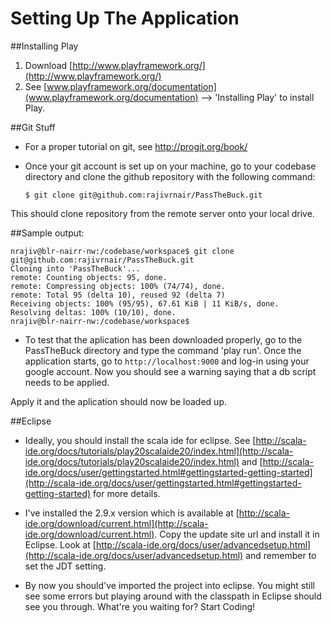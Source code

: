 Setting Up The Application
============================

##Installing Play

1. Download [http://www.playframework.org/](http://www.playframework.org/)
2. See [www.playframework.org/documentation](www.playframework.org/documentation) --> 'Installing Play' to install Play.

##Git Stuff

-  For a proper tutorial on git, see http://progit.org/book/
- Once your git account is set up on your machine, go to your codebase directory and clone the github repository with the following command:

  `$ git clone git@github.com:rajivrnair/PassTheBuck.git`

This should clone repository from the remote server onto your local drive. 

##Sample output:

    nrajiv@blr-nairr-nw:/codebase/workspace$ git clone git@github.com:rajivrnair/PassTheBuck.git
    Cloning into 'PassTheBuck'...
    remote: Counting objects: 95, done.
    remote: Compressing objects: 100% (74/74), done.
    remote: Total 95 (delta 10), reused 92 (delta 7)
    Receiving objects: 100% (95/95), 67.61 KiB | 11 KiB/s, done.
    Resolving deltas: 100% (10/10), done.
    nrajiv@blr-nairr-nw:/codebase/workspace$

- To test that the aplication has been downloaded properly, go to the PassTheBuck directory and type the command 'play run'.
Once the application starts, go to `http://localhost:9000` and log-in using your google account. Now
you should see a warning saying that a db script needs to be applied.

Apply it and the aplication should now be loaded up.


##Eclipse

- Ideally, you should install the scala ide for eclipse. See [http://scala-ide.org/docs/tutorials/play20scalaide20/index.html](http://scala-ide.org/docs/tutorials/play20scalaide20/index.html) and [http://scala-ide.org/docs/user/gettingstarted.html#gettingstarted-getting-started](http://scala-ide.org/docs/user/gettingstarted.html#gettingstarted-getting-started) for more details. 

- I've installed the 2.9.x version which is available at [http://scala-ide.org/download/current.html](http://scala-ide.org/download/current.html). Copy the update site url and install it in Eclipse. Look at [http://scala-ide.org/docs/user/advancedsetup.html](http://scala-ide.org/docs/user/advancedsetup.html) and remember to set the JDT setting.

-  By now you should've imported the project into eclipse. You might still see some errors but playing around with the classpath in Eclipse should see you through. What're you waiting for? Start Coding!
